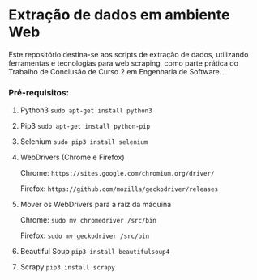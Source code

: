 # Extração de dados em ambiente Web
Este repositório destina-se aos scripts de extração de dados, utilizando ferramentas e tecnologias para web scraping, como parte prática do Trabalho de Conclusão de Curso 2 em Engenharia de Software.

### Pré-requisitos:
1. Python3 ``` sudo apt-get install python3 ```

2. Pip3 ```sudo apt-get install python-pip```

3. Selenium ```sudo pip3 install selenium```

4. WebDrivers (Chrome e Firefox)

     Chrome: ```https://sites.google.com/chromium.org/driver/```

     Firefox: ```https://github.com/mozilla/geckodriver/releases```
     
5. Mover os WebDrivers para a raíz da máquina

     Chrome: ```sudo mv chromedriver /src/bin```

     Firefox: ```sudo mv geckodriver /src/bin```

6. Beautiful Soup ```pip3 install beautifulsoup4```

7. Scrapy ```pip3 install scrapy```


<!-- 
## Referências - dicas
[Site para baixar os driver](https://github.com/mozilla/geckodriver/releases)

[Video sobre webdriver](https://www.youtube.com/watch?v=Ot10qzrb13c)
 -->
